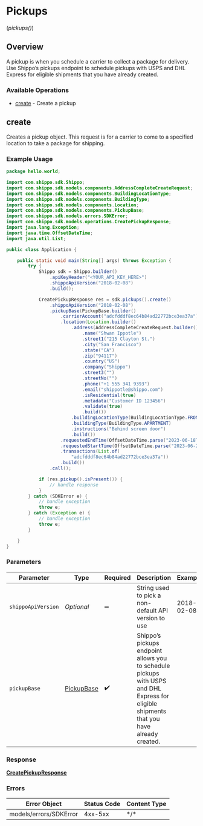 # Pickups
(*pickups()*)

## Overview

A pickup is when you schedule a carrier to collect a package for delivery.
Use Shippo’s pickups endpoint to schedule pickups with USPS and DHL Express for eligible shipments that you have already created.
<SchemaDefinition schemaRef="#/components/schemas/Pickup"/>

### Available Operations

* [create](#create) - Create a pickup

## create

Creates a pickup object. This request is for a carrier to come to a specified location to take a package for shipping.

### Example Usage

```java
package hello.world;

import com.shippo.sdk.Shippo;
import com.shippo.sdk.models.components.AddressCompleteCreateRequest;
import com.shippo.sdk.models.components.BuildingLocationType;
import com.shippo.sdk.models.components.BuildingType;
import com.shippo.sdk.models.components.Location;
import com.shippo.sdk.models.components.PickupBase;
import com.shippo.sdk.models.errors.SDKError;
import com.shippo.sdk.models.operations.CreatePickupResponse;
import java.lang.Exception;
import java.time.OffsetDateTime;
import java.util.List;

public class Application {

    public static void main(String[] args) throws Exception {
        try {
            Shippo sdk = Shippo.builder()
                .apiKeyHeader("<YOUR_API_KEY_HERE>")
                .shippoApiVersion("2018-02-08")
                .build();

            CreatePickupResponse res = sdk.pickups().create()
                .shippoApiVersion("2018-02-08")
                .pickupBase(PickupBase.builder()
                    .carrierAccount("adcfdddf8ec64b84ad22772bce3ea37a")
                    .location(Location.builder()
                        .address(AddressCompleteCreateRequest.builder()
                            .name("Shwan Ippotle")
                            .street1("215 Clayton St.")
                            .city("San Francisco")
                            .state("CA")
                            .zip("94117")
                            .country("US")
                            .company("Shippo")
                            .street3("")
                            .streetNo("")
                            .phone("+1 555 341 9393")
                            .email("shippotle@shippo.com")
                            .isResidential(true)
                            .metadata("Customer ID 123456")
                            .validate(true)
                            .build())
                        .buildingLocationType(BuildingLocationType.FRONT_DOOR)
                        .buildingType(BuildingType.APARTMENT)
                        .instructions("Behind screen door")
                        .build())
                    .requestedEndTime(OffsetDateTime.parse("2023-06-18T07:14:55.676Z"))
                    .requestedStartTime(OffsetDateTime.parse("2023-06-21T08:42:38.998Z"))
                    .transactions(List.of(
                        "adcfdddf8ec64b84ad22772bce3ea37a"))
                    .build())
                .call();

            if (res.pickup().isPresent()) {
                // handle response
            }
        } catch (SDKError e) {
            // handle exception
            throw e;
        } catch (Exception e) {
            // handle exception
            throw e;
        }

    }
}
```

### Parameters

| Parameter                                                                                                                                | Type                                                                                                                                     | Required                                                                                                                                 | Description                                                                                                                              | Example                                                                                                                                  |
| ---------------------------------------------------------------------------------------------------------------------------------------- | ---------------------------------------------------------------------------------------------------------------------------------------- | ---------------------------------------------------------------------------------------------------------------------------------------- | ---------------------------------------------------------------------------------------------------------------------------------------- | ---------------------------------------------------------------------------------------------------------------------------------------- |
| `shippoApiVersion`                                                                                                                       | *Optional<String>*                                                                                                                       | :heavy_minus_sign:                                                                                                                       | String used to pick a non-default API version to use                                                                                     | 2018-02-08                                                                                                                               |
| `pickupBase`                                                                                                                             | [PickupBase](../../models/components/PickupBase.md)                                                                                      | :heavy_check_mark:                                                                                                                       | Shippo’s pickups endpoint allows you to schedule pickups with USPS and DHL Express for eligible shipments that you have already created. |                                                                                                                                          |

### Response

**[CreatePickupResponse](../../models/operations/CreatePickupResponse.md)**

### Errors

| Error Object           | Status Code            | Content Type           |
| ---------------------- | ---------------------- | ---------------------- |
| models/errors/SDKError | 4xx-5xx                | \*\/*                  |
